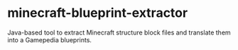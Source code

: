 # minecraft-blueprint-extractor
Java-based tool to extract Minecraft structure block files and translate them into a Gamepedia blueprints.
